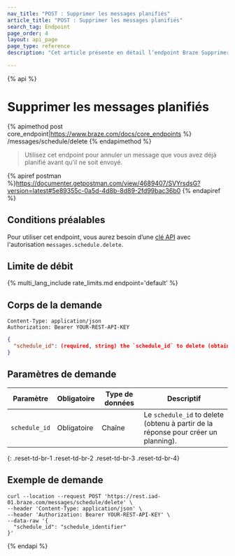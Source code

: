 ```yaml
---
nav_title: "POST : Supprimer les messages planifiés"
article_title: "POST : Supprimer les messages planifiés"
search_tag: Endpoint
page_order: 4
layout: api_page
page_type: reference
description: "Cet article présente en détail l’endpoint Braze Supprimer les messages planifiés."

---
```

{% api %}
# Supprimer les messages planifiés
{% apimethod post core_endpoint|https://www.braze.com/docs/core_endpoints %}
/messages/schedule/delete
{% endapimethod %}

> Utilisez cet endpoint pour annuler un message que vous avez déjà planifié avant qu’il ne soit envoyé.

{% apiref postman %}https://documenter.getpostman.com/view/4689407/SVYrsdsG?version=latest#5e89355c-0a5d-4d8b-8d89-2fd99bac36b0 {% endapiref %}

## Conditions préalables

Pour utiliser cet endpoint, vous aurez besoin d’une [clé API]({{site.baseurl}}/api/basics#rest-api-key/) avec l'autorisation `messages.schedule.delete`.

## Limite de débit

{% multi_lang_include rate_limits.md endpoint='default' %}

## Corps de la demande

```
Content-Type: application/json
Authorization: Bearer YOUR-REST-API-KEY
```

```json
{
  "schedule_id": (required, string) the `schedule_id` to delete (obtained from the response to create schedule)
}
```

## Paramètres de demande

| Paramètre | Obligatoire | Type de données | Descriptif |
| --------- | ---------| --------- | ----------- |
| `schedule_id` | Obligatoire | Chaîne | Le `schedule_id` to delete (obtenu à partir de la réponse pour créer un planning). |
{: .reset-td-br-1 .reset-td-br-2 .reset-td-br-3  .reset-td-br-4}

## Exemple de demande
```
curl --location --request POST 'https://rest.iad-01.braze.com/messages/schedule/delete' \
--header 'Content-Type: application/json' \
--header 'Authorization: Bearer YOUR-REST-API-KEY' \
--data-raw '{
  "schedule_id": "schedule_identifier"
}'
```

{% endapi %}
